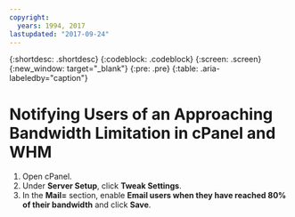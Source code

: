```yaml
---
copyright:
  years: 1994, 2017
lastupdated: "2017-09-24"
---
```


{:shortdesc: .shortdesc}
{:codeblock: .codeblock}
{:screen: .screen}
{:new_window: target="_blank"}
{:pre: .pre}
{:table: .aria-labeledby="caption"}

# Notifying Users of an Approaching Bandwidth Limitation in cPanel and WHM

1. Open cPanel.
2. Under **Server Setup**, click **Tweak Settings**. 
3. In the **Mail=** section, enable **Email users when they have reached 80% of their bandwidth** and click **Save**.
